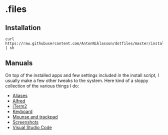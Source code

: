 # .files

## Installation

```
curl https://raw.githubusercontent.com/AntonNiklasson/dotfiles/master/install.sh | sh
```

## Manuals

On top of the installed apps and few settings included in the install script, I usually make a few other tweaks to the system. Here kind of a sloppy collection of the various things I do:

- [Aliases](/manuals/aliases.md)
- [Alfred](/manuals/alfred.md)
- [iTerm2](/manuals/iterm2.md)
- [Keyboard](/manuals/keyboard-setup.md)
- [Mounse and trackpad](/manuals/mouse-and-trackpad.md)
- [Screenshots](/manuals/screenshots.md)
- [Visual Studio Code](/manuals/visual-studio-code.md)
